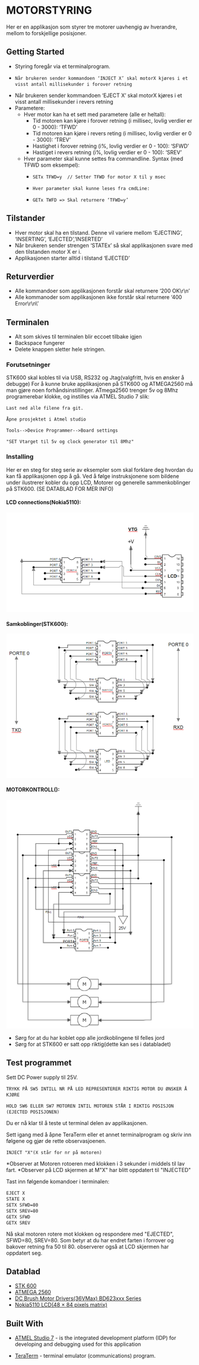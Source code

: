 # MOTORSTYRING

Her er en applikasjon som styrer tre motorer uavhengig av hverandre, mellom to forskjellige posisjoner.

## Getting Started

*   Styring foregår via et terminalprogram. 
*	  Når brukeren sender kommandoen ‘INJECT X’ skal motorX kjøres i et visst antall millisekunder i forover retning
* 	Når brukeren sender kommandoen ‘EJECT X’ skal motorX kjøres i et visst antall millisekunder i revers retning
*   Parametere:
    *   Hver motor kan ha et sett med parametere (alle er heltall):
        *   Tid motoren kan kjøre i forover retning (i millisec, lovlig verdier er 0 - 3000): ‘TFWD’
        *   Tid motoren kan kjøre i revers reting (i millisec, lovlig verdier er 0 - 3000): ‘TREV’
        * 	Hastighet i forover retning (i%, lovlig verdier er 0 - 100): ‘SFWD’
        * 	Hastiget i revers retning (i%, lovlig verdier er 0 - 100): ‘SREV’
    *   Hver parameter skal kunne settes fra commandline. Syntax (med TFWD som eksempel):
        *	  SETx TFWD=y  // Setter TFWD for motor X til y msec
        *	  Hver parameter skal kunne leses fra cmdLine:
        *	  GETx TWFD => Skal returnere ‘TFWD=y’

## Tilstander
*	Hver motor skal ha en tilstand. Denne vil variere mellom ‘EJECTING’,  ‘INSERTING’, ‘EJECTED’,’INSERTED’
*	Når brukeren sender strengen ‘STATEx’ så skal applikasjonen svare med den tilstanden motor X er i.
*	Applikasjonen starter alltid i tilstand ‘EJECTED’

## Returverdier
*	Alle kommandoer som applikasjonen forstår skal returnere ‘200 OK\r\n’
*	Alle kommanoder som applikasjonen ikke forstår skal returnere ‘400 Error\r\n\’

## Terminalen
* Alt som skives til terminalen blir eccoet tilbake igjen
* Backspace fungerer
* Delete knappen sletter hele stringen.


### Forutsetninger
STK600 skal kobles til via USB, RS232 og Jtag(valgfritt, hvis en ønsker å debugge) 
For å kunne bruke applikasjonen på STK600 og ATMEGA2560 må man gjøre noen forhåndsinstillinger. ATmega2560 trenger 5v og 8Mhz programerebar klokke, og instilles via
ATMEL Studio 7 slik:

```
Last ned alle filene fra git.
```
```
Åpne prosjektet i Atmel studio
```
```
Tools-->Device Programmer-->Board settings
```
```
"SET Vtarget til 5v og clock generator til 8Mhz"
```
### Installing
Her er en steg for steg serie av eksempler som skal forklare deg hvordan du kan få applikasjonen opp å gå.
Ved å følge instruksjonene som bildene under ilustrerer kobler du opp LCD, Motorer og generelle sammenkoblinger på STK600. (SE DATABLAD FOR MER INFO)
#### LCD connections(Nokia5110):
![LCD connections](https://github.com/HenriknWold/WindowMote/blob/master/MOTORKONTROLL/LCD_NOKIA.PNG)
#### Samkoblinger(STK600):
![INTERCONNECTIONS connections](https://github.com/HenriknWold/WindowMote/blob/master/MOTORKONTROLL/INTERCONNECTIONS.PNG)
#### MOTORKONTROLL():
![MOTORKONTROLL](https://github.com/HenriknWold/WindowMote/blob/master/MOTORKONTROLL/MOTOR.PNG)
*  Sørg for at du har koblet opp alle jordkoblingene til felles jord
*  Sørg for at STK600 er satt opp riktig(dette kan ses i databladet)



## Test programmet
Sett DC Power supply til 25V.
```
TRYKK PÅ SW5 INTILL NR PÅ LED REPRESENTERER RIKTIG MOTOR DU ØNSKER Å KJØRE
```
```
HOLD SW6 ELLER SW7 MOTOREN INTIL MOTOREN STÅR I RIKTIG POSISJON (EJECTED POSISJONEN)
```
Du er nå klar til å teste ut terminal delen av applikasjonen.

Sett igang med å åpne TeraTerm eller et annet terminalprogram og skriv inn følgene og gjør de rette observasjoenen.
```
INJECT "X"(X står for nr på motoren)
```
*Observer at Motoren rotoeren med klokken i 3 sekunder i middels til lav fart.
*Observer på LCD skjermen at M"X" har blitt oppdatert til "INJECTED"

Tast inn følgende komandoer i terminalen:
```
EJECT X
STATE X
SETX SFWD=80
SETX SREV=80
GETX SFWD
GETX SREV
```
Nå skal motoren rotere mot klokken og respondere med "EJECTED", SFWD=80, SREV=80. Som betyr at du har endret farten i forrover og bakover retning fra 50 til 80.
observerer også at LCD skjermen har oppdatert seg.



## Datablad
*  [STK 600](http://ww1.microchip.com/downloads/en/DeviceDoc/40001904A.pdf)
*  [ATMEGA 2560](http://ww1.microchip.com/downloads/en/DeviceDoc/Atmel-2549-8-bit-AVR-Microcontroller-ATmega640-1280-1281-2560-2561_datasheet.pdf)
*  [DC Brush Motor Drivers(36VMax) BD623xxx Series](http://www.farnell.com/datasheets/2097985.pdf)
*  [Nokia5110 LCD(48 × 84 pixels matrix)](https://www.sparkfun.com/datasheets/LCD/Monochrome/Nokia5110.pdf)



## Built With

* [ATMEL Studio 7](https://www.microchip.com/webdoc/GUID-ECD8A826-B1DA-44FC-BE0B-5A53418A47BD/index.html?GUID-8F63ECC8-08B9-4CCD-85EF-88D30AC06499) - is the integrated development platform (IDP) for developing and debugging used for this application

* [TeraTerm](https://ttssh2.osdn.jp/index.html.en) -  terminal emulator (communications) program.



